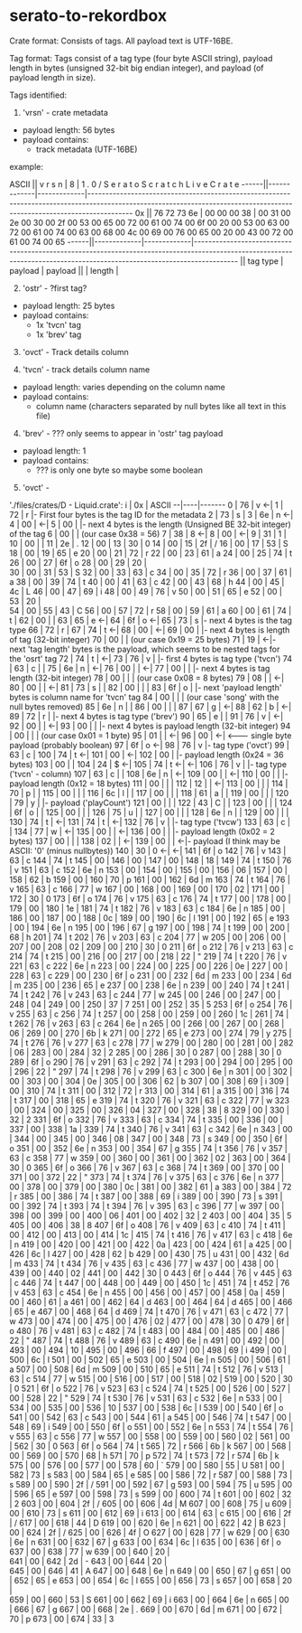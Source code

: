 # serato-to-rekordbox

Crate format:
Consists of tags.
All payload text is UTF-16BE.

Tag format:
Tags consist of a tag type (four byte ASCII string), payload length in bytes (unsigned 32-bit big endian integer), and payload (of payload length in size).

Tags identified:

1. 'vrsn' - crate metadata
  - payload length: 56 bytes
  - payload contains:
    - track metadata (UTF-16BE)

example:

ASCII || v  r  s  n  |          8  |    1     .     0     /     S     e     r     a     t     o           S     c     r     a     t     c     h     L     i     v     e           C     r     a     t     e
------||-------------|-------------|------------------------------------------------------------------------------------------------------------------------------------------------------------------------
   0x || 76 72 73 6e | 00 00 00 38 | 00 31 00 2e 00 30 00 2f 00 53 00 65 00 72 00 61 00 74 00 6f 00 20 00 53 00 63 00 72 00 61 00 74 00 63 00 68 00 4c 00 69 00 76 00 65 00 20 00 43 00 72 00 61 00 74 00 65
------||-------------|-------------|------------------------------------------------------------------------------------------------------------------------------------------------------------------------
      ||  tag type   |    payload  |   payload
      ||             |    length   |


2. 'ostr' - ?first tag?
  - payload length: 25 bytes
  - payload contains:
    - 1x 'tvcn' tag
    - 1x 'brev' tag

3. 'ovct' - Track details column 

3. 'tvcn' - track details column name
  - payload length: varies depending on the column name
  - payload contains:
    - column name (characters separated by null bytes like all text in this file)

4. 'brev' - ??? only seems to appear in 'ostr' tag payload
  - payload length: 1
  - payload contains:
    - ??? is only one byte so maybe some boolean

5. 'ovct' - 


'./files/crates/D - Liquid.crate':
i | 0x | ASCII
--|----|-------
0 | 76 | v  <-|
1 | 72 | r    |- First four bytes is the tag ID for the metadata
2 | 73 | s    |
3 | 6e | n  <-|
4 | 00 |    <-|
5 | 00 |      |- next 4 bytes is the length (Unsigned BE 32-bit integer) of the tag
6 | 00 |      |  (our case 0x38 = 56)
7 | 38 | 8  <-|
8 | 00 |    <-|
9 | 31 | 1    |
10 | 00 |     |
11 | 2e | .
12 | 00 | 
13 | 30 | 0
14 | 00 | 
15 | 2f | /
16 | 00 | 
17 | 53 | S
18 | 00 | 
19 | 65 | e
20 | 00 | 
21 | 72 | r
22 | 00 | 
23 | 61 | a
24 | 00 | 
25 | 74 | t
26 | 00 | 
27 | 6f | o
28 | 00 | 
29 | 20 |  
30 | 00 | 
31 | 53 | S
32 | 00 | 
33 | 63 | c
34 | 00 | 
35 | 72 | r
36 | 00 | 
37 | 61 | a
38 | 00 | 
39 | 74 | t
40 | 00 | 
41 | 63 | c
42 | 00 | 
43 | 68 | h
44 | 00 | 
45 | 4c | L
46 | 00 | 
47 | 69 | i
48 | 00 | 
49 | 76 | v
50 | 00 | 
51 | 65 | e
52 | 00 | 
53 | 20 |  
54 | 00 | 
55 | 43 | C
56 | 00 | 
57 | 72 | r
58 | 00 | 
59 | 61 | a
60 | 00 | 
61 | 74 | t   |
62 | 00 |     |
63 | 65 | e <-|
64 | 6f | o <-|
65 | 73 | s   |- next 4 bytes is the tag type
66 | 72 | r   |
67 | 74 | t <-|
68 | 00 |   <-|
69 | 00 |     |- next 4 bytes is length of tag (32-bit integer)
70 | 00 |     |  (our case 0x19 = 25 bytes)
71 | 19 |   <-|- next 'tag length' bytes is the payload, which seems to be nested tags for the 'osrt' tag
72 | 74 | t   | <-|
73 | 76 | v   |   |- first 4 bytes is tag type ('tvcn')
74 | 63 | c   |   |
75 | 6e | n   | <-|
76 | 00 |     | <-|
77 | 00 |     |   |- next 4 bytes is tag length (32-bit integer)
78 | 00 |     |   |  (our case 0x08 = 8 bytes)
79 | 08 |     | <-|
80 | 00 |     | <-|
81 | 73 | s   |   |
82 | 00 |     |   |
83 | 6f | o   |   |- next 'payload length' bytes is column name for 'tvcn' tag
84 | 00 |     |   |  (our case 'song' with the null bytes removed)
85 | 6e | n   |   |
86 | 00 |     |   |
87 | 67 | g   | <-|
88 | 62 | b   | <-|
89 | 72 | r   |   |- next 4 bytes is tag type ('brev')
90 | 65 | e   |   |
91 | 76 | v   | <-|
92 | 00 |     | <-|
93 | 00 |     |   |- next 4 bytes is payload length (32-bit integer)
94 | 00 |     |   |  (our case 0x01 = 1 byte)
95 | 01 |     | <-|
96 | 00 |   <-| <--- single byte payload (probably boolean)
97 | 6f | o   <-|
98 | 76 | v     |- tag type ('ovct')
99 | 63 | c     |
100 | 74 | t  <-|
101 | 00 |    <-|
102 | 00 |      |- payload length (0x24 = 36 bytes)
103 | 00 |      |
104 | 24 | $  <-|
105 | 74 | t  <-| <-|
106 | 76 | v    |   |- tag type ('tvcn' - column)
107 | 63 | c    |   |
108 | 6e | n    | <-|
109 | 00 |      | <-|
110 | 00 |      |   |- payload length (0x12 = 18 bytes)
111 | 00 |      |   |
112 | 12 |      | <-|
113 | 00 |      |   |
114 | 70 | p    |   |
115 | 00 |      |   |
116 | 6c | l    |   |
117 | 00 |      |   |
118 | 61 | a    |   |
119 | 00 |      |   |
120 | 79 | y    |   |- payload ('playCount')
121 | 00 |      |   |
122 | 43 | C    |   |
123 | 00 |      |   |
124 | 6f | o    |   |
125 | 00 |      |   |
126 | 75 | u    |   |
127 | 00 |      |   |
128 | 6e | n    |   |
129 | 00 |      |   |
130 | 74 | t    | <-|
131 | 74 | t    | <-|
132 | 76 | v    |   |- tag type ('tvcw')
133 | 63 | c    |   |
134 | 77 | w    | <-|
135 | 00 |      | <-|
136 | 00 |      |   |- payload length (0x02 = 2 bytes)
137 | 00 |      |   |
138 | 02 |      | <-|
139 | 00 |      | <-|- payload (I think may be ASCII: '0' (minus nullbytes))
140 | 30 | 0  <-| <-|
141 | 6f | o
142 | 76 | v
143 | 63 | c
144 | 74 | t
145 | 00 | 
146 | 00 | 
147 | 00 | 
148 | 18 | 
149 | 74 | t
150 | 76 | v
151 | 63 | c
152 | 6e | n
153 | 00 | 
154 | 00 | 
155 | 00 | 
156 | 06 | 
157 | 00 | 
158 | 62 | b
159 | 00 | 
160 | 70 | p
161 | 00 | 
162 | 6d | m
163 | 74 | t
164 | 76 | v
165 | 63 | c
166 | 77 | w
167 | 00 | 
168 | 00 | 
169 | 00 | 
170 | 02 | 
171 | 00 | 
172 | 30 | 0
173 | 6f | o
174 | 76 | v
175 | 63 | c
176 | 74 | t
177 | 00 | 
178 | 00 | 
179 | 00 | 
180 | 1e | 
181 | 74 | t
182 | 76 | v
183 | 63 | c
184 | 6e | n
185 | 00 | 
186 | 00 | 
187 | 00 | 
188 | 0c | 
189 | 00 | 
190 | 6c | l
191 | 00 | 
192 | 65 | e
193 | 00 | 
194 | 6e | n
195 | 00 | 
196 | 67 | g
197 | 00 | 
198 | 74 | t
199 | 00 | 
200 | 68 | h
201 | 74 | t
202 | 76 | v
203 | 63 | c
204 | 77 | w
205 | 00 | 
206 | 00 | 
207 | 00 | 
208 | 02 | 
209 | 00 | 
210 | 30 | 0
211 | 6f | o
212 | 76 | v
213 | 63 | c
214 | 74 | t
215 | 00 | 
216 | 00 | 
217 | 00 | 
218 | 22 | "
219 | 74 | t
220 | 76 | v
221 | 63 | c
222 | 6e | n
223 | 00 | 
224 | 00 | 
225 | 00 | 
226 | 0e | 
227 | 00 | 
228 | 63 | c
229 | 00 | 
230 | 6f | o
231 | 00 | 
232 | 6d | m
233 | 00 | 
234 | 6d | m
235 | 00 | 
236 | 65 | e
237 | 00 | 
238 | 6e | n
239 | 00 | 
240 | 74 | t
241 | 74 | t
242 | 76 | v
243 | 63 | c
244 | 77 | w
245 | 00 | 
246 | 00 | 
247 | 00 | 
248 | 04 | 
249 | 00 | 
250 | 37 | 7
251 | 00 | 
252 | 35 | 5
253 | 6f | o
254 | 76 | v
255 | 63 | c
256 | 74 | t
257 | 00 | 
258 | 00 | 
259 | 00 | 
260 | 1c | 
261 | 74 | t
262 | 76 | v
263 | 63 | c
264 | 6e | n
265 | 00 | 
266 | 00 | 
267 | 00 | 
268 | 06 | 
269 | 00 | 
270 | 6b | k
271 | 00 | 
272 | 65 | e
273 | 00 | 
274 | 79 | y
275 | 74 | t
276 | 76 | v
277 | 63 | c
278 | 77 | w
279 | 00 | 
280 | 00 | 
281 | 00 | 
282 | 06 | 
283 | 00 | 
284 | 32 | 2
285 | 00 | 
286 | 30 | 0
287 | 00 | 
288 | 30 | 0
289 | 6f | o
290 | 76 | v
291 | 63 | c
292 | 74 | t
293 | 00 | 
294 | 00 | 
295 | 00 | 
296 | 22 | "
297 | 74 | t
298 | 76 | v
299 | 63 | c
300 | 6e | n
301 | 00 | 
302 | 00 | 
303 | 00 | 
304 | 0e | 
305 | 00 | 
306 | 62 | b
307 | 00 | 
308 | 69 | i
309 | 00 | 
310 | 74 | t
311 | 00 | 
312 | 72 | r
313 | 00 | 
314 | 61 | a
315 | 00 | 
316 | 74 | t
317 | 00 | 
318 | 65 | e
319 | 74 | t
320 | 76 | v
321 | 63 | c
322 | 77 | w
323 | 00 | 
324 | 00 | 
325 | 00 | 
326 | 04 | 
327 | 00 | 
328 | 38 | 8
329 | 00 | 
330 | 32 | 2
331 | 6f | o
332 | 76 | v
333 | 63 | c
334 | 74 | t
335 | 00 | 
336 | 00 | 
337 | 00 | 
338 | 1a | 
339 | 74 | t
340 | 76 | v
341 | 63 | c
342 | 6e | n
343 | 00 | 
344 | 00 | 
345 | 00 | 
346 | 08 | 
347 | 00 | 
348 | 73 | s
349 | 00 | 
350 | 6f | o
351 | 00 | 
352 | 6e | n
353 | 00 | 
354 | 67 | g
355 | 74 | t
356 | 76 | v
357 | 63 | c
358 | 77 | w
359 | 00 | 
360 | 00 | 
361 | 00 | 
362 | 02 | 
363 | 00 | 
364 | 30 | 0
365 | 6f | o
366 | 76 | v
367 | 63 | c
368 | 74 | t
369 | 00 | 
370 | 00 | 
371 | 00 | 
372 | 22 | "
373 | 74 | t
374 | 76 | v
375 | 63 | c
376 | 6e | n
377 | 00 | 
378 | 00 | 
379 | 00 | 
380 | 0c | 
381 | 00 | 
382 | 61 | a
383 | 00 | 
384 | 72 | r
385 | 00 | 
386 | 74 | t
387 | 00 | 
388 | 69 | i
389 | 00 | 
390 | 73 | s
391 | 00 | 
392 | 74 | t
393 | 74 | t
394 | 76 | v
395 | 63 | c
396 | 77 | w
397 | 00 | 
398 | 00 | 
399 | 00 | 
400 | 06 | 
401 | 00 | 
402 | 32 | 2
403 | 00 | 
404 | 35 | 5
405 | 00 | 
406 | 38 | 8
407 | 6f | o
408 | 76 | v
409 | 63 | c
410 | 74 | t
411 | 00 | 
412 | 00 | 
413 | 00 | 
414 | 1c | 
415 | 74 | t
416 | 76 | v
417 | 63 | c
418 | 6e | n
419 | 00 | 
420 | 00 | 
421 | 00 | 
422 | 0a | 
423 | 00 | 
424 | 61 | a
425 | 00 | 
426 | 6c | l
427 | 00 | 
428 | 62 | b
429 | 00 | 
430 | 75 | u
431 | 00 | 
432 | 6d | m
433 | 74 | t
434 | 76 | v
435 | 63 | c
436 | 77 | w
437 | 00 | 
438 | 00 | 
439 | 00 | 
440 | 02 | 
441 | 00 | 
442 | 30 | 0
443 | 6f | o
444 | 76 | v
445 | 63 | c
446 | 74 | t
447 | 00 | 
448 | 00 | 
449 | 00 | 
450 | 1c | 
451 | 74 | t
452 | 76 | v
453 | 63 | c
454 | 6e | n
455 | 00 | 
456 | 00 | 
457 | 00 | 
458 | 0a | 
459 | 00 | 
460 | 61 | a
461 | 00 | 
462 | 64 | d
463 | 00 | 
464 | 64 | d
465 | 00 | 
466 | 65 | e
467 | 00 | 
468 | 64 | d
469 | 74 | t
470 | 76 | v
471 | 63 | c
472 | 77 | w
473 | 00 | 
474 | 00 | 
475 | 00 | 
476 | 02 | 
477 | 00 | 
478 | 30 | 0
479 | 6f | o
480 | 76 | v
481 | 63 | c
482 | 74 | t
483 | 00 | 
484 | 00 | 
485 | 00 | 
486 | 22 | "
487 | 74 | t
488 | 76 | v
489 | 63 | c
490 | 6e | n
491 | 00 | 
492 | 00 | 
493 | 00 | 
494 | 10 | 
495 | 00 | 
496 | 66 | f
497 | 00 | 
498 | 69 | i
499 | 00 | 
500 | 6c | l
501 | 00 | 
502 | 65 | e
503 | 00 | 
504 | 6e | n
505 | 00 | 
506 | 61 | a
507 | 00 | 
508 | 6d | m
509 | 00 | 
510 | 65 | e
511 | 74 | t
512 | 76 | v
513 | 63 | c
514 | 77 | w
515 | 00 | 
516 | 00 | 
517 | 00 | 
518 | 02 | 
519 | 00 | 
520 | 30 | 0
521 | 6f | o
522 | 76 | v
523 | 63 | c
524 | 74 | t
525 | 00 | 
526 | 00 | 
527 | 00 | 
528 | 22 | "
529 | 74 | t
530 | 76 | v
531 | 63 | c
532 | 6e | n
533 | 00 | 
534 | 00 | 
535 | 00 | 
536 | 10 | 
537 | 00 | 
538 | 6c | l
539 | 00 | 
540 | 6f | o
541 | 00 | 
542 | 63 | c
543 | 00 | 
544 | 61 | a
545 | 00 | 
546 | 74 | t
547 | 00 | 
548 | 69 | i
549 | 00 | 
550 | 6f | o
551 | 00 | 
552 | 6e | n
553 | 74 | t
554 | 76 | v
555 | 63 | c
556 | 77 | w
557 | 00 | 
558 | 00 | 
559 | 00 | 
560 | 02 | 
561 | 00 | 
562 | 30 | 0
563 | 6f | o
564 | 74 | t
565 | 72 | r
566 | 6b | k
567 | 00 | 
568 | 00 | 
569 | 00 | 
570 | 68 | h
571 | 70 | p
572 | 74 | t
573 | 72 | r
574 | 6b | k
575 | 00 | 
576 | 00 | 
577 | 00 | 
578 | 60 | `
579 | 00 | 
580 | 55 | U
581 | 00 | 
582 | 73 | s
583 | 00 | 
584 | 65 | e
585 | 00 | 
586 | 72 | r
587 | 00 | 
588 | 73 | s
589 | 00 | 
590 | 2f | /
591 | 00 | 
592 | 67 | g
593 | 00 | 
594 | 75 | u
595 | 00 | 
596 | 65 | e
597 | 00 | 
598 | 73 | s
599 | 00 | 
600 | 74 | t
601 | 00 | 
602 | 32 | 2
603 | 00 | 
604 | 2f | /
605 | 00 | 
606 | 4d | M
607 | 00 | 
608 | 75 | u
609 | 00 | 
610 | 73 | s
611 | 00 | 
612 | 69 | i
613 | 00 | 
614 | 63 | c
615 | 00 | 
616 | 2f | /
617 | 00 | 
618 | 44 | D
619 | 00 | 
620 | 6e | n
621 | 00 | 
622 | 42 | B
623 | 00 | 
624 | 2f | /
625 | 00 | 
626 | 4f | O
627 | 00 | 
628 | 77 | w
629 | 00 | 
630 | 6e | n
631 | 00 | 
632 | 67 | g
633 | 00 | 
634 | 6c | l
635 | 00 | 
636 | 6f | o
637 | 00 | 
638 | 77 | w
639 | 00 | 
640 | 20 |  
641 | 00 | 
642 | 2d | -
643 | 00 | 
644 | 20 |  
645 | 00 | 
646 | 41 | A
647 | 00 | 
648 | 6e | n
649 | 00 | 
650 | 67 | g
651 | 00 | 
652 | 65 | e
653 | 00 | 
654 | 6c | l
655 | 00 | 
656 | 73 | s
657 | 00 | 
658 | 20 |  
659 | 00 | 
660 | 53 | S
661 | 00 | 
662 | 69 | i
663 | 00 | 
664 | 6e | n
665 | 00 | 
666 | 67 | g
667 | 00 | 
668 | 2e | .
669 | 00 | 
670 | 6d | m
671 | 00 | 
672 | 70 | p
673 | 00 | 
674 | 33 | 3
